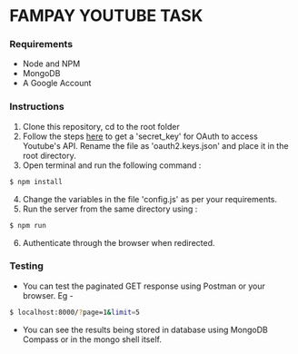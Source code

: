 # FAMPAY YOUTUBE TASK

### Requirements
* Node and NPM
* MongoDB
* A Google Account

### Instructions
1. Clone this repository, cd to the root folder
2. Follow the steps [here](https://github.com/googleapis/google-api-nodejs-client#oauth2-client) to get a 'secret_key' for OAuth to access Youtube's API. Rename the file as 'oauth2.keys.json' and place it in the root directory.
3. Open terminal and run the following command :
```sh
$ npm install
```
4. Change the variables in the file 'config.js' as per your requirements.
5. Run the server from the same directory using :
```sh
$ npm run
```
6. Authenticate through the browser when redirected.

### Testing
* You can test the paginated GET response using Postman or your browser. Eg -
```sh
$ localhost:8000/?page=1&limit=5
```
* You can see the results being stored in database using MongoDB Compass or in the mongo shell itself.
